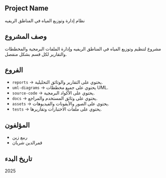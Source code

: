 ## Project Name
  نظام إدارة وتوزيع المياه في المناطق الريفيه


## وصف المشروع
مشروع لتنظيم وتوزيع المياه في المناطق الريفيه وإدارة الملفات البرمجية والمخططات والتقارير لكل قسم بشكل منفصل.

## الفروع
- `reports` → يحتوي على التقارير والوثائق التحليلية.
- `uml-diagrams` → يحتوي على جميع مخططات UML.
- `source-code` → يحتوي على الأكواد البرمجية.
- `docs` → يحتوي على وثائق المستخدم والمراجع.
- `assets` → يحتوي على الصور والأيقونات والفيديوهات.
- `tests` → يحتوي على ملفات الاختبارات وتقاريرها.

## المؤلفون
- ربيع زين
- قمرالدين شريان

## تاريخ البدء
2025
    
